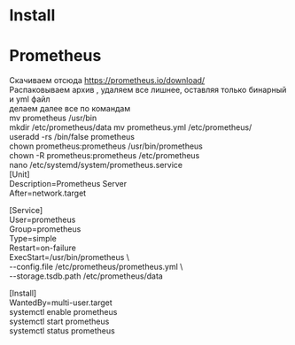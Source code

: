 # Install
# Prometheus
Скачиваем отсюда https://prometheus.io/download/  
Распаковываем архив , удаляем все лишнее, оставляя только бинарный и yml файл  
делаем далее все по командам  
mv prometheus /usr/bin  
mkdir /etc/prometheus/data
mv prometheus.yml /etc/prometheus/  
useradd -rs /bin/false prometheus  
chown prometheus:prometheus /usr/bin/prometheus  
chown -R prometheus:prometheus /etc/prometheus  
nano /etc/systemd/system/prometheus.service  
[Unit]  
Description=Prometheus Server  
After=network.target  

[Service]  
User=prometheus  
Group=prometheus  
Type=simple  
Restart=on-failure  
ExecStart=/usr/bin/prometheus \  
  --config.file         /etc/prometheus/prometheus.yml \  
  --storage.tsdb.path   /etc/prometheus/data  

[Install]  
WantedBy=multi-user.target  
systemctl enable prometheus  
systemctl start prometheus  
systemctl status prometheus

